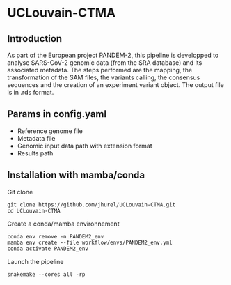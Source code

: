 # UCLouvain-CTMA

## Introduction

As part of the European project PANDEM-2, this pipeline is developped to analyse SARS-CoV-2 genomic data (from the SRA database) and its associated metadata. The steps performed are the mapping, the transformation of the SAM files, the variants calling, the consensus sequences and the creation of an experiment variant object. The output file is in .rds format.

## Params in config.yaml

- Reference genome file
- Metadata file
- Genomic input data path with extension format
- Results path 

## Installation with mamba/conda 

Git clone
```
git clone https://github.com/jhurel/UCLouvain-CTMA.git
cd UCLouvain-CTMA
```
Create a conda/mamba environnement 
```
conda env remove -n PANDEM2_env
mamba env create --file workflow/envs/PANDEM2_env.yml
conda activate PANDEM2_env
```
Launch the pipeline
```
snakemake --cores all -rp
```
